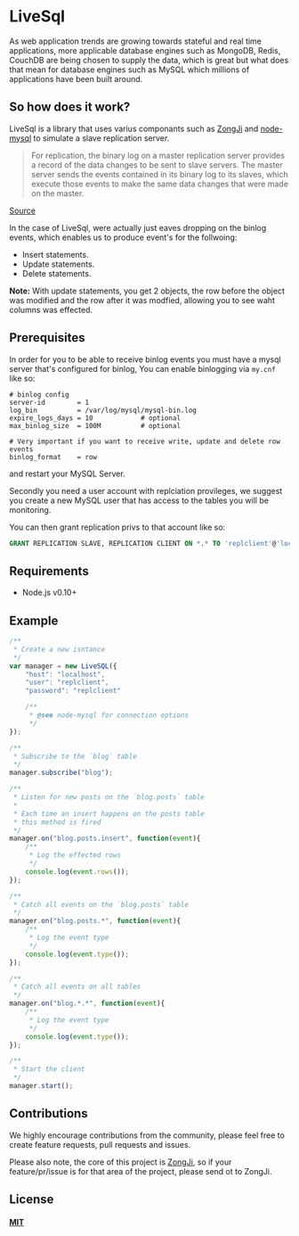 # LiveSql

As web application trends are growing towards stateful and real time applications, more applicable database engines such as MongoDB, Redis, CouchDB are being chosen to supply the data, which is great but what does that mean for database engines such as MySQL which millions of applications have been built around.


## So how does it work?
LiveSql is a library that uses varius componants such as [ZongJi](https://github.com/nevill/zongji) and [node-mysql](https://github.com/felixge/node-mysql/) to simulate a slave replication server.

> For replication, the binary log on a master replication server provides a record of the data changes to be sent to slave servers. The master server sends the events contained in its binary log to its slaves, which execute those events to make the same data changes that were made on the master.

[Source](https://dev.mysql.com/doc/refman/5.0/en/binary-log.html)

In the case of LiveSql, were actually just eaves dropping on the binlog events, which enables us to produce event's for the follwoing:

- Insert statements.
- Update statements.
- Delete statements.

**Note:** With update statements, you get 2 objects, the row before the object was modified and the row after it was modfied, allowing you to see waht columns was effected.

## Prerequisites
In order for you to be able to receive binlog events you must have a mysql server that's configured for binlog, You can enable binlogging via `my.cnf` like so:

```inf
# binlog config
server-id        = 1
log_bin          = /var/log/mysql/mysql-bin.log
expire_logs_days = 10            # optional
max_binlog_size  = 100M          # optional

# Very important if you want to receive write, update and delete row events
binlog_format    = row
```

and restart your MySQL Server.

Secondly you need a user account with replciation provileges, we suggest you create a new MySQL user that has access to the tables you will be monitoring.

You can then grant replication privs to that account like so:

```sql
GRANT REPLICATION SLAVE, REPLICATION CLIENT ON *.* TO 'replclient'@'localhost'
```

## Requirements
- Node.js v0.10+

## Example

```js
/**
 * Create a new isntance
 */
var manager = new LiveSQL({
    "host": "localhost",
    "user": "replclient",
    "password": "replclient"

    /**
     * @see node-mysql for connection options
     */
});

/**
 * Subscribe to the `blog` table
 */
manager.subscribe("blog");

/**
 * Listen for new posts on the `blog.posts` table
 *
 * Each time an insert happens on the posts table
 * this method is fired
 */
manager.on("blog.posts.insert", function(event){
	/**
	 * Log the effected rows
	 */
	console.log(event.rows());
});

/**
 * Catch all events on the `blog.posts` table
 */
manager.on("blog.posts.*", function(event){
	/**
	 * Log the event type
	 */
	console.log(event.type());
});

/**
 * Catch all events on all tables
 */
manager.on("blog.*.*", function(event){
	/**
	 * Log the event type
	 */
	console.log(event.type());
});

/**
 * Start the client
 */
manager.start();
```

## Contributions

We highly encourage contributions from the community, please feel free to create feature requests, pull requests and issues.

Please also note, the core of this project is [ZongJi](https://github.com/nevill/zongji), so if your feature/pr/issue is for that area of the project, please send ot to ZongJi.

## License
#### [MIT](http://opensource.org/licenses/MIT)
